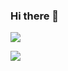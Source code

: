 ### Hi there 👋

![](https://github-readme-stats.vercel.app/api?username=pedrualves&count_private=true&show_icons=true)

![](https://github-readme-stats.vercel.app/api/top-langs/?username=pedrualves&layout=compact)

<!--
**pedrualves/pedrualves** is a ✨ _special_ ✨ repository because its `README.md` (this file) appears on your GitHub profile.

Here are some ideas to get you started:

- 🔭 I’m currently working on ...
- 🌱 I’m currently learning ...
- 👯 I’m looking to collaborate on ...
- 🤔 I’m looking for help with ...
- 💬 Ask me about ...
- 📫 How to reach me: ...
- 😄 Pronouns: ...
- ⚡ Fun fact: ...
-->
